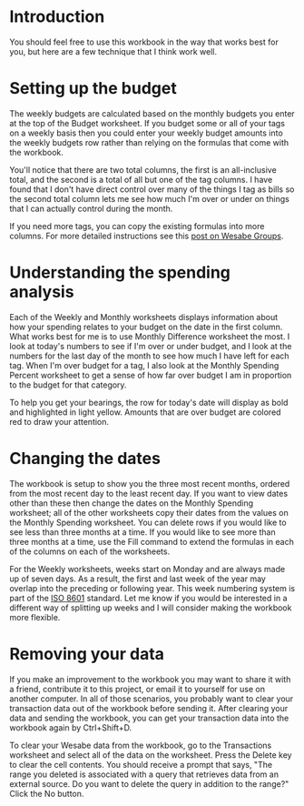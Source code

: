 # Introduction #

You should feel free to use this workbook in the way that works best for you, but here are a few technique that I think work well.

# Setting up the budget #

The weekly budgets are calculated based on the monthly budgets you enter at the top of the Budget worksheet. If you budget some or all of your tags on a weekly basis then you could enter your weekly budget amounts into the weekly budgets row rather than relying on the formulas that come with the workbook.

You'll notice that there are two total columns, the first is an all-inclusive total, and the second is a total of all but one of the tag columns. I have found that I don't have direct control over many of the things I tag as bills so the second total column lets me see how much I'm over or under on things that I can actually control during the month.

If you need more tags, you can copy the existing formulas into more columns. For more detailed instructions see this [post on Wesabe Groups](https://www.wesabe.com/groups/50-wesabe-api-developers/discussions/2929-excel-add-in#comment_25972).

# Understanding the spending analysis #

Each of the Weekly and Monthly worksheets displays information about how your spending relates to your budget on the date in the first column. What works best for me is to use Monthly Difference worksheet the most. I look at today's numbers to see if I'm over or under budget, and I look at the numbers for the last day of the month to see how much I have left for each tag. When I'm over budget for a tag, I also look at the Monthly Spending Percent worksheet to get a sense of how far over budget I am in proportion to the budget for that category.

To help you get your bearings, the row for today's date will display as bold and highlighted in light yellow. Amounts that are over budget are colored red to draw your attention.

# Changing the dates #

The workbook is setup to show you the three most recent months, ordered from the most recent day to the least recent day. If you want to view dates other than these then change the dates on the Monthly Spending worksheet; all of the other worksheets copy their dates from the values on the Monthly Spending worksheet. You can delete rows if you would like to see less than three months at a time. If you would like to see more than three months at a time, use the Fill command to extend the formulas in each of the columns on each of the worksheets.

For the Weekly worksheets, weeks start on Monday and are always made up of seven days. As a result, the first and last week of the year may overlap into the preceding or following year. This week numbering system is part of the [ISO 8601](http://en.wikipedia.org/wiki/ISO_8601#Week_dates) standard. Let me know if you would be interested in a different way of splitting up weeks and I will consider making the workbook more flexible.

# Removing your data #

If you make an improvement to the workbook you may want to share it with a friend, contribute it to this project, or email it to yourself for use on another computer. In all of those scenarios, you probably want to clear your transaction data out of the workbook before sending it. After clearing your data and sending the workbook, you can get your transaction data into the workbook again by Ctrl+Shift+D.

To clear your Wesabe data from the workbook, go to the Transactions worksheet and select all of the data on the worksheet. Press the Delete key to clear the cell contents. You should receive a prompt that says, "The range you deleted is associated with a query that retrieves data from an external source. Do you want to delete the query in addition to the range?" Click the No button.